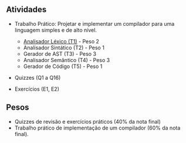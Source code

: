 ## Atividades

* Trabalho Prático:  Projetar e implementar um compilador para uma linguagem simples e de alto nível.
   * [Analisador Léxico (T1)](./T1.md) - Peso 2
   * Analisador Sintático (T2) - Peso 1
   * Gerador de AST (T3) - Peso 3
   * Analisador Semântico (T4) - Peso 3
   * Gerador de Código (T5) - Peso 1

* Quizzes (Q1 a Q16)
* Exercícios (E1, E2)

## Pesos

* Quizzes de revisão e exercícios práticos (40% da nota final)
* Trabalho prático de implementação de um compilador (60% da nota final). 
